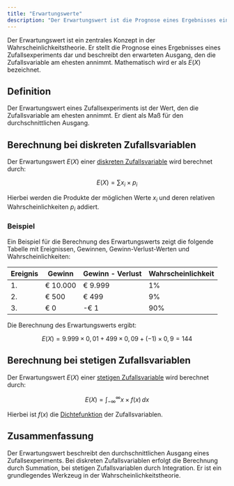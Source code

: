 ```yaml
---
title: "Erwartungswerte"
description: "Der Erwartungswert ist die Prognose eines Ergebnisses eines Zufallsexperiments und beschreibt den erwarteten Ausgang. Bei diskreten Zufallsvariablen ergibt er sich aus der Summe von Wert mal Wahrscheinlichkeit, bei stetigen aus einer Integration."
---
```


Der Erwartungswert ist ein zentrales Konzept in der Wahrscheinlichkeitstheorie. Er stellt die Prognose eines Ergebnisses eines Zufallsexperiments dar und beschreibt den erwarteten Ausgang, den die Zufallsvariable am ehesten annimmt. Mathematisch wird er als $E(X)$ bezeichnet.

## Definition
Der Erwartungswert eines Zufallsexperiments ist der Wert, den die Zufallsvariable am ehesten annimmt. Er dient als Maß für den durchschnittlichen Ausgang.

## Berechnung bei diskreten Zufallsvariablen
Der Erwartungswert $E(X)$ einer [diskreten Zufallsvariable](/open-fidup/lerninhalte/zufallsvariable) wird berechnet durch:

$$E(X) = \sum x_i \times p_i$$

Hierbei werden die Produkte der möglichen Werte $x_i$ und deren relativen Wahrscheinlichkeiten $p_i$ addiert.

### Beispiel
Ein Beispiel für die Berechnung des Erwartungswerts zeigt die folgende Tabelle mit Ereignissen, Gewinnen, Gewinn-Verlust-Werten und Wahrscheinlichkeiten:

| Ereignis | Gewinn     | Gewinn - Verlust | Wahrscheinlichkeit |
|----------|------------|------------------|--------------------|
| 1.       | € 10.000  | € 9.999          | 1%                 |
| 2.       | € 500     | € 499            | 9%                 |
| 3.       | € 0       | -€ 1             | 90%                |

Die Berechnung des Erwartungswerts ergibt:

$$E(X) = 9.999 \times 0,01 + 499 \times 0,09 + (-1) \times 0,9 = 144$$

## Berechnung bei stetigen Zufallsvariablen
Der Erwartungswert $E(X)$ einer [stetigen Zufallsvariable](/open-fidup/lerninhalte/zufallsvariable) wird berechnet durch:

$$E(X) = \int_{-\infty}^{\infty} x \times f(x) \, dx$$

Hierbei ist $f(x)$ die [Dichtefunktion](/open-fidup/lerninhalte/dichtefunktion) der Zufallsvariablen.

## Zusammenfassung
Der Erwartungswert beschreibt den durchschnittlichen Ausgang eines Zufallsexperiments. Bei diskreten Zufallsvariablen erfolgt die Berechnung durch Summation, bei stetigen Zufallsvariablen durch Integration. Er ist ein grundlegendes Werkzeug in der Wahrscheinlichkeitstheorie.